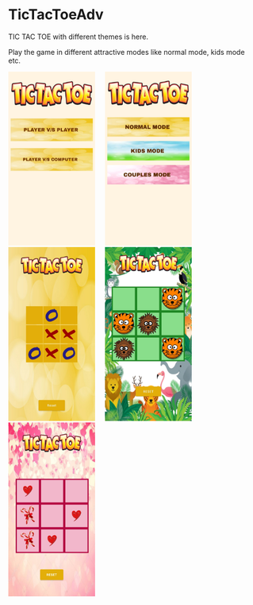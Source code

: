 # TicTacToeAdv


TIC TAC TOE with different themes is here.

Play the game in different attractive modes like normal mode, kids mode etc.

<p float="left">
  <img src="https://github.com/ashutoshdhamaniya/images/blob/main/tictactoe2.jpg" width="175px" height="350px">
  &nbsp;&nbsp;&nbsp;
  <img src="https://github.com/ashutoshdhamaniya/images/blob/main/tictactoe5.jpg" width="175px" height="350px">
  &nbsp;&nbsp;&nbsp;
  <img src="https://github.com/ashutoshdhamaniya/images/blob/main/tictactoe1.jpg" width="175px" height="350px">
  &nbsp;&nbsp;&nbsp;
  <img src="https://github.com/ashutoshdhamaniya/images/blob/main/tictactoe3.jpg" width="175px" height="350px">
  <img src="https://github.com/ashutoshdhamaniya/images/blob/main/tictactoe4.jpg" width="175px" height="350px">
</p>


